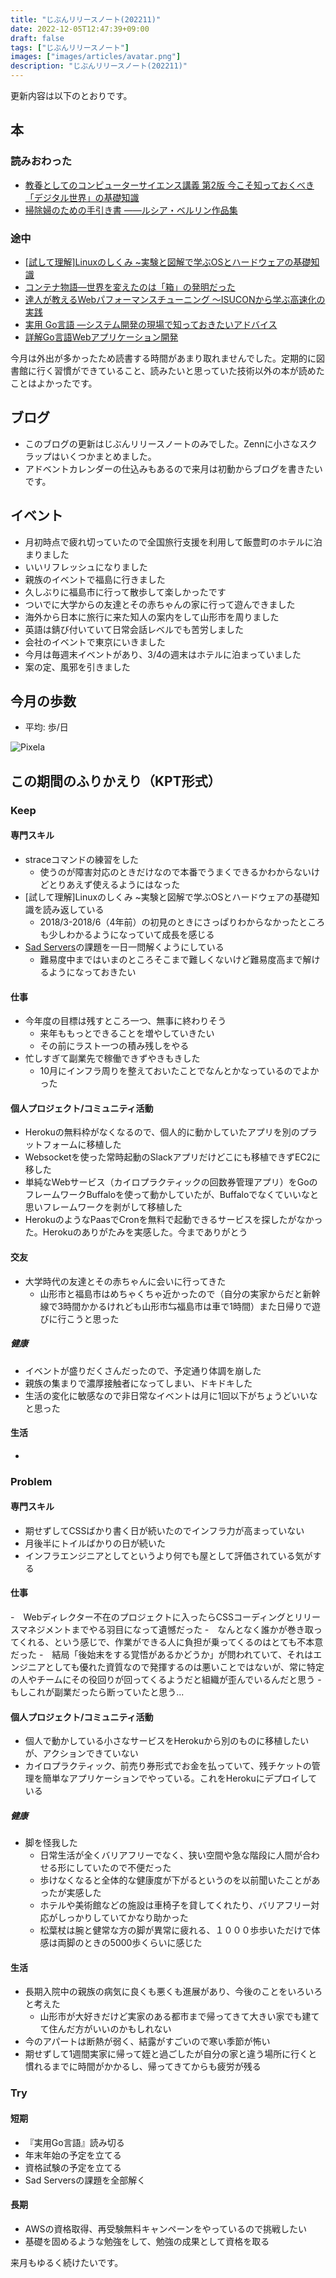 ```yaml
---
title: "じぶんリリースノート(202211)"
date: 2022-12-05T12:47:39+09:00
draft: false
tags: ["じぶんリリースノート"]
images: ["images/articles/avatar.png"]
description: "じぶんリリースノート(202211)"
---
```


更新内容は以下のとおりです。

## 本

### 読みおわった

- [教養としてのコンピューターサイエンス講義 第2版 今こそ知っておくべき「デジタル世界」の基礎知識](https://bookmeter.com/books/19631299)
- [掃除婦のための手引き書 ――ルシア・ベルリン作品集](https://bookmeter.com/books/19336204)

### 途中

- [[試して理解]Linuxのしくみ ~実験と図解で学ぶOSとハードウェアの基礎知識](https://bookmeter.com/books/12664489)
- [コンテナ物語―世界を変えたのは「箱」の発明だった](https://bookmeter.com/books/977)
- [達人が教えるWebパフォーマンスチューニング 〜ISUCONから学ぶ高速化の実践](https://bookmeter.com/books/19792437)
- [実用 Go言語 ―システム開発の現場で知っておきたいアドバイス](https://bookmeter.com/books/19535730)
- [詳解Go言語Webアプリケーション開発](https://bookmeter.com/books/19190920)

今月は外出が多かったため読書する時間があまり取れませんでした。定期的に図書館に行く習慣ができていること、読みたいと思っていた技術以外の本が読めたことはよかったです。

## ブログ

- このブログの更新はじぶんリリースノートのみでした。Zennに小さなスクラップはいくつかまとめました。
- アドベントカレンダーの仕込みもあるので来月は初動からブログを書きたいです。

## イベント

- 月初時点で疲れ切っていたので全国旅行支援を利用して飯豊町のホテルに泊まりました
- いいリフレッシュになりました
- 親族のイベントで福島に行きました
- 久しぶりに福島市に行って散歩して楽しかったです
- ついでに大学からの友達とその赤ちゃんの家に行って遊んできました
- 海外から日本に旅行に来た知人の案内をして山形市を周りました
- 英語は錆び付いていて日常会話レベルでも苦労しました
- 会社のイベントで東京にいきました
- 今月は毎週末イベントがあり、3/4の週末はホテルに泊まっていました
- 案の定、風邪を引きました

## 今月の歩数

- 平均: 歩/日

![Pixela](https://pixe.la/v1/users/mom0tomo/graphs/pedometer)

## この期間のふりかえり（KPT形式）

### Keep

#### 専門スキル

- straceコマンドの練習をした
  - 使うのが障害対応のときだけなので本番でうまくできるかわからないけどとりあえず使えるようにはなった
- [試して理解]Linuxのしくみ ~実験と図解で学ぶOSとハードウェアの基礎知識を読み返している
  - 2018/3-2018/6（4年前）の初見のときにさっぱりわからなかったところも少しわかるようになっていて成長を感じる
- [Sad Servers](https://sadservers.com/scenarios)の課題を一日一問解くようにしている
  - 難易度中まではいまのところそこまで難しくないけど難易度高まで解けるようになっておきたい

#### 仕事

- 今年度の目標は残すところ一つ、無事に終わりそう
  - 来年ももっとできることを増やしていきたい
  - その前にラスト一つの積み残しをやる
- 忙しすぎて副業先で稼働できずやきもきした
  - 10月にインフラ周りを整えておいたことでなんとかなっているのでよかった

#### 個人プロジェクト/コミュニティ活動

- Herokuの無料枠がなくなるので、個人的に動かしていたアプリを別のプラットフォームに移植した
- Websocketを使った常時起動のSlackアプリだけどこにも移植できずEC2に移した
- 単純なWebサービス（カイロプラクティックの回数券管理アプリ）をGoのフレームワークBuffaloを使って動かしていたが、Buffaloでなくていいなと思いフレームワークを剥がして移植した
- HerokuのようなPaasでCronを無料で起動できるサービスを探したがなかった。Herokuのありがたみを実感した。今までありがとう

#### 交友

- 大学時代の友達とその赤ちゃんに会いに行ってきた
  - 山形市と福島市はめちゃくちゃ近かったので（自分の実家からだと新幹線で3時間かかるけれども山形市⇆福島市は車で1時間）また日帰りで遊びに行こうと思った

##### 健康

- イベントが盛りだくさんだったので、予定通り体調を崩した
- 親族の集まりで濃厚接触者になってしまい、ドキドキした
- 生活の変化に敏感なので非日常なイベントは月に1回以下がちょうどいいなと思った

#### 生活

- 

### Problem

#### 専門スキル

- 期せずしてCSSばかり書く日が続いたのでインフラ力が高まっていない
- 月後半にトイルばかりの日が続いた
- インフラエンジニアとしてというより何でも屋として評価されている気がする

#### 仕事
-　Webディレクター不在のプロジェクトに入ったらCSSコーディングとリリースマネジメントまでやる羽目になって遺憾だった
 -　なんとなく誰かが巻き取ってくれる、という感じで、作業ができる人に負担が乗ってくるのはとても不本意だった
 -　結局「後始末をする覚悟があるかどうか」が問われていて、それはエンジニアとしても優れた資質なので発揮するのは悪いことではないが、常に特定の人やチームにその役回りが回ってくるようだと組織が歪んでいるんだと思う
 -　もしこれが副業だったら断っていたと思う...


#### 個人プロジェクト/コミュニティ活動

- 個人で動かしている小さなサービスをHerokuから別のものに移植したいが、アクションできていない
- カイロプラクティック、前売り券形式でお金を払っていて、残チケットの管理を簡単なアプリケーションでやっている。これをHerokuにデプロイしている

##### 健康

- 脚を怪我した
  - 日常生活が全くバリアフリーでなく、狭い空間や急な階段に人間が合わせる形にしていたので不便だった
  - 歩けなくなると全体的な健康度が下がるというのを以前聞いたことがあったが実感した
  - ホテルや美術館などの施設は車椅子を貸してくれたり、バリアフリー対応がしっかりしていてかなり助かった
  - 松葉杖は腕と健常な方の脚が異常に疲れる、１０００歩歩いただけで体感は両脚のときの5000歩くらいに感じた

#### 生活

- 長期入院中の親族の病気に良くも悪くも進展があり、今後のことをいろいろと考えた
  - 山形市が大好きだけど実家のある都市まで帰ってきて大きい家でも建てて住んだ方がいいのかもしれない
- 今のアパートは断熱が弱く、結露がすごいので寒い季節が怖い
- 期せずして1週間実家に帰って姪と過ごしたが自分の家と違う場所に行くと慣れるまでに時間がかかるし、帰ってきてからも疲労が残る

### Try

#### 短期

- 『実用Go言語』読み切る
- 年末年始の予定を立てる
- 資格試験の予定を立てる
- Sad Serversの課題を全部解く

#### 長期

- AWSの資格取得、再受験無料キャンペーンをやっているので挑戦したい
- 基礎を固めるような勉強をして、勉強の成果として資格を取る

来月もゆるく続けたいです。
